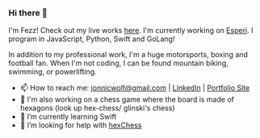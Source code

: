 ### Hi there 👋

I'm Fezz! Check out my live works [here](https://jonnicwolf.dev). 
I'm currently working on [Esperi](https://esperi.netlify.app). 
I program in JavaScript, Python, Swift and GoLang!

In addition to my professional work, I'm a huge motorsports, boxing and football fan. When I'm not coding, I can be found mountain biking, swimming, or powerlifting.

- 📫 How to reach me: jonnicwolf@gmail.com | [LinkedIn](https://www.linkedin.com/in/jonathannarine/) | [Portfolio Site](https://jonnickwolf.dev)
- 🔭 I'm also working on a chess game where the board is made of hexagons (look up hex-chess/ glinski's chess)
- 🌱 I’m currently learning Swift
- 🤔 I’m looking for help with [hexChess](https://github.com/jonnicwolf/hexChess.react)
<!--
**jonnicwolf/jonnicwolf** is a ✨ _special_ ✨ repository because its `README.md` (this file) appears on your GitHub profile.

Here are some ideas to get you started:





- 💬 Ask me about ...

- 😄 Pronouns: ...
- ⚡ Fun fact: ...
-->
